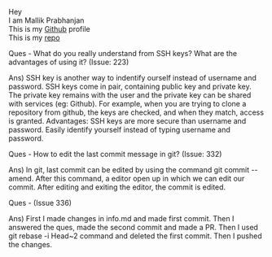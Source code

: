 Hey <br>
I am Mallik Prabhanjan <br>
This is my <a href = "https://github.com/vemulapandu">Github</a> profile <br>
This is my <a href = "https://github.com/vemulapandu/GoGit-Mallik">repo</a>

Ques - What do you really understand from SSH keys? What are the advantages of using it? (Issue: 223)

Ans) SSH key is another way to indentify ourself instead of username and password. 
     SSH keys come in pair, containing public key and private key.
     The private key remains with the user and the private key can be shared with services (eg: Github).
     For example, when you are trying to clone a repository from github, the keys are checked, and when
     they match, access is granted.
     Advantages:
        SSH keys are more secure than username and password.
        Easily identify yourself instead of typing username and password.

Ques - How to edit the last commit message in git? (Issue: 332)

Ans) In git, last commit can be edited by using the command git commit --amend. After this command, a editor 
open up in which we can edit our commit. After editing and exiting the editor, the commit is edited. 

Ques - (Issue 336)

Ans) First I made changes in info.md and made first commit. Then I answered the ques, made the second commit and made a PR.
Then I used git rebase -i Head~2 command and deleted the first commit. Then I pushed the changes.